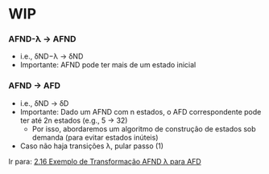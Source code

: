 # WIP
### AFND-λ → AFND

- i.e., δND−λ → δND
- Importante: AFND pode ter mais de um estado inicial

### AFND → AFD
- i.e., δND → δD
- Importante: Dado um AFND com n estados, o AFD correspondente pode ter até 2n estados (e.g., 5 → 32)
	- Por isso, abordaremos um algoritmo de construção de estados sob demanda (para evitar estados inúteis)
- Caso não haja transições λ, pular passo (1)

Ir para: [2.16 Exemplo de Transformação AFND λ para AFD](17-exemplo-transformacao.md)
